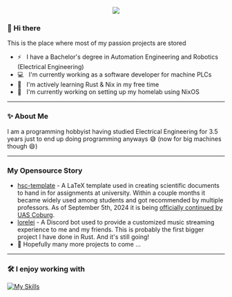 <p align="center">
    <img src="https://github-widgetbox.vercel.app/api/profile?username=btoschek&data=followers,repositories,stars,commits&theme=nautilus" />
</p>

### :wave: Hi there

This is the place where most of my passion projects are stored

- :zap: &nbsp; I have a Bachelor's degree in Automation Engineering and Robotics (Electrical Engineering)
- :computer: &nbsp; I'm currently working as a software developer for machine PLCs
- :seedling: &nbsp; I'm actively learning Rust &amp; Nix in my free time
- :floppy_disk: &nbsp; I'm currently working on setting up my homelab using NixOS

---

### ✨ About Me

I am a programming hobbyist having studied Electrical Engineering for 3.5 years just to end up doing programming anyways :sweat_smile: (now for big machines though :smile:)

---

### My Opensource Story

- [hsc-template](https://github.com/btoschek/hsc-template) - A LaTeX template used in creating scientific documents to hand in for assignments at university.
  Within a couple months it became widely used among students and got recommended by multiple professors.
  As of September 5th, 2024 it is being [officially continued by UAS Coburg](https://github.com/hscoburg/FEIF-thesis-and-report-template).
- [lorelei](https://github.com/btoschek/lorelei) - A Discord bot used to provide a customized music streaming experience to me and my friends.
  This is probably the first bigger project I have done in Rust. And it's still going!
- :telescope: Hopefully many more projects to come ...

---

### :hammer_and_wrench: I enjoy working with

[![My Skills](https://skillicons.dev/icons?i=arch,linux,neovim,nix,postgres,latex,python,rust,html,css,sass,js,docker,git,github&theme=dark)](https://github.com/btoschek?tab=repositories)
